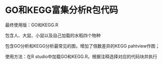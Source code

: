 # GO和KEGG富集分析R包代码
最终使用版：GO和KEGG.R

包含人、大鼠、小鼠以及自己加载的水稻四个物种

包含GO分析和KEGG分析最常见的图，增加了倍数差异的KEGG pahtview作图；

使用方法：在R studio中加载GO和KEGG.R，根据注释选择对应的代码块并执行